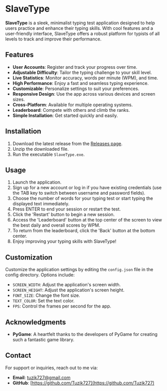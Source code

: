 # SlaveType

**SlaveType** is a sleek, minimalist typing test application designed to help users practice and enhance their typing skills. With cool features and a user-friendly interface, SlaveType offers a robust platform for typists of all levels to track and improve their performance.

## Features

- **User Accounts**: Register and track your progress over time.
- **Adjustable Difficulty**: Tailor the typing challenge to your skill level.
- **Live Statistics**: Monitor accuracy, words per minute (WPM), and time.
- **High Performance**: Enjoy a fast and seamless typing experience.
- **Customizable**: Personalize settings to suit your preferences.
- **Responsive Design**: Use the app across various devices and screen sizes.
- **Cross-Platform**: Available for multiple operating systems.
- **Leaderboard**: Compete with others and climb the ranks.
- **Simple Installation**: Get started quickly and easily.

## Installation

1. Download the latest release from the [Releases page](https://github.com/Tuzik727/SlaveType/releases/tag/0.0.1).
2. Unzip the downloaded file.
3. Run the executable `SlaveType.exe`.

## Usage

1. Launch the application.
2. Sign up for a new account or log in if you have existing credentials (use the TAB key to switch between username and password fields).
3. Choose the number of words for your typing test or start typing the displayed text immediately.
4. Press ENTER to end your session or restart the test.
5. Click the 'Restart' button to begin a new session.
6. Access the 'Leaderboard' button at the top center of the screen to view the best daily and overall scores by WPM.
7. To return from the leaderboard, click the 'Back' button at the bottom center.
8. Enjoy improving your typing skills with SlaveType!

## Customization

Customize the application settings by editing the `config.json` file in the config directory. Options include:

- `SCREEN_WIDTH`: Adjust the application's screen width.
- `SCREEN_HEIGHT`: Adjust the application's screen height.
- `FONT_SIZE`: Change the font size.
- `TEXT_COLOR`: Set the text color.
- `FPS`: Control the frames per second for the app.

## Acknowledgments

- **PyGame**: A heartfelt thanks to the developers of PyGame for creating such a fantastic game library.

## Contact

For support or inquiries, reach out to me via:

- **Email**: [tuzik727@gmail.com](mailto:tuzik727@gmail.com)
- **GitHub**: [https://github.com/Tuzik727](https://github.com/Tuzik727)
